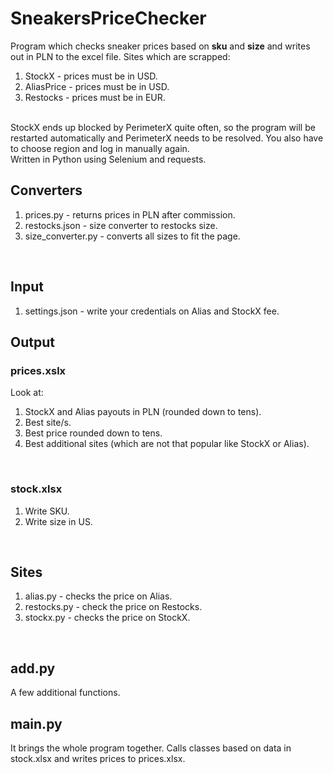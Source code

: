 # SneakersPriceChecker
Program which checks sneaker prices based on **sku** and **size** and writes out in PLN to the excel file. Sites which are scrapped:
1. StockX - prices must be in USD. 
2. AliasPrice - prices must be in USD.
3. Restocks - prices must be in EUR.
<br /> 
StockX ends up blocked by PerimeterX quite often, so the program will be restarted automatically and PerimeterX needs to be resolved. You also have to choose region and log in manually again.<br /> 
Written in Python using Selenium and requests.

## Converters
1. prices.py - returns prices in PLN after commission.
2. restocks.json - size converter to restocks size.
3. size_converter.py - converts all sizes to fit the page.
<br />

## Input
1. settings.json - write your credentials on Alias and StockX fee.

## Output
### prices.xslx
Look at:
1. StockX and Alias payouts in PLN (rounded down to tens).
3. Best site/s.
4. Best price rounded down to tens.
5. Best additional sites (which are not that popular like StockX or Alias).
<br />

### stock.xlsx
1. Write SKU.
2. Write size in US.
<br />

## Sites
1. alias.py - checks the price on Alias.
2. restocks.py - check the price on Restocks.
3. stockx.py - checks the price on StockX. 
<br />

## add.py
A few additional functions.

## main.py
It brings the whole program together. Calls classes based on data in stock.xlsx and writes prices to prices.xlsx.
